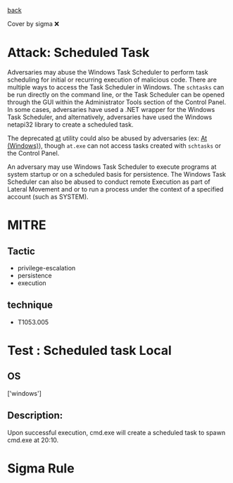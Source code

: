 [back](../index.md)

Cover by sigma :x: 

# Attack: Scheduled Task

 Adversaries may abuse the Windows Task Scheduler to perform task scheduling for initial or recurring execution of malicious code. There are multiple ways to access the Task Scheduler in Windows. The <code>schtasks</code> can be run directly on the command line, or the Task Scheduler can be opened through the GUI within the Administrator Tools section of the Control Panel. In some cases, adversaries have used a .NET wrapper for the Windows Task Scheduler, and alternatively, adversaries have used the Windows netapi32 library to create a scheduled task.

The deprecated [at](https://attack.mitre.org/software/S0110) utility could also be abused by adversaries (ex: [At (Windows)](https://attack.mitre.org/techniques/T1053/002)), though <code>at.exe</code> can not access tasks created with <code>schtasks</code> or the Control Panel.

An adversary may use Windows Task Scheduler to execute programs at system startup or on a scheduled basis for persistence. The Windows Task Scheduler can also be abused to conduct remote Execution as part of Lateral Movement and or to run a process under the context of a specified account (such as SYSTEM).

# MITRE
## Tactic
  - privilege-escalation
  - persistence
  - execution

## technique
  - T1053.005

# Test : Scheduled task Local

## OS

 ['windows']

## Description:

 Upon successful execution, cmd.exe will create a scheduled task to spawn cmd.exe at 20:10.


# Sigma Rule
